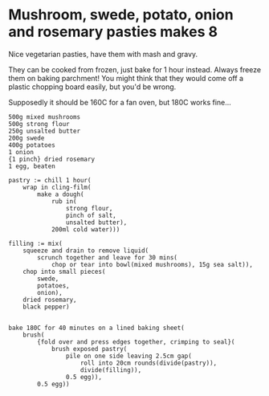 Mushroom, swede, potato, onion and rosemary pasties makes 8
===========================================================

Nice vegetarian pasties, have them with mash and gravy.

They can be cooked from frozen, just bake for 1 hour instead. Always freeze
them on baking parchment! You might think that they would come off a plastic
chopping board easily, but you'd be wrong.

Supposedly it should be 160C for a fan oven, but 180C works fine...

    500g mixed mushrooms
    500g strong flour
    250g unsalted butter
    200g swede
    400g potatoes
    1 onion
    {1 pinch} dried rosemary
    1 egg, beaten

    pastry := chill 1 hour(
        wrap in cling-film(
            make a dough(
                rub in(
                    strong flour,
                    pinch of salt,
                    unsalted butter),
                200ml cold water)))

    filling := mix(
        squeeze and drain to remove liquid(
            scrunch together and leave for 30 mins(
                chop or tear into bowl(mixed mushrooms), 15g sea salt)),
        chop into small pieces(
            swede,
            potatoes,
            onion),
        dried rosemary,
        black pepper)


    bake 180C for 40 minutes on a lined baking sheet(
        brush(
            {fold over and press edges together, crimping to seal}(
                brush exposed pastry(
                    pile on one side leaving 2.5cm gap(
                        roll into 20cm rounds(divide(pastry)),
                        divide(filling)),
                    0.5 egg)),
            0.5 egg))

